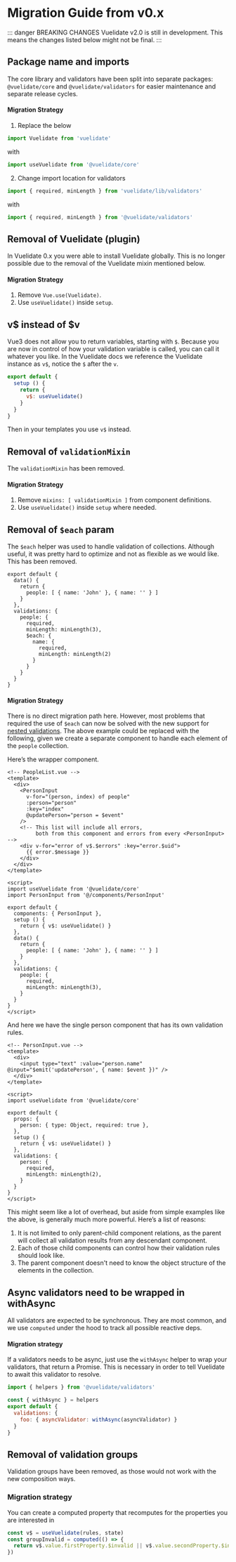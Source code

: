 # Migration Guide from v0.x

::: danger BREAKING CHANGES
Vuelidate v2.0 is still in development. This means the changes listed below might not be final.
:::

## Package name and imports

The core library and validators have been split into separate packages: `@vuelidate/core` and `@vuelidate/validators` for easier maintenance and separate release cycles.

#### Migration Strategy

1. Replace the below
```js
import Vuelidate from 'vuelidate'
```
with
```js
import useVuelidate from '@vuelidate/core'
```

2. Change import location for validators
```js
import { required, minLength } from 'vuelidate/lib/validators'
```
with
```js
import { required, minLength } from '@vuelidate/validators'
```

## Removal of Vuelidate (plugin)

In Vuelidate 0.x you were able to install Vuelidate globally. This is no longer possible due to the removal of the Vuelidate mixin mentioned below.

#### Migration Strategy

1. Remove `Vue.use(Vuelidate)`.
2. Use `useVuelidate()` inside `setup`.

## v$ instead of $v

Vue3 does not allow you to return variables, starting with `$`. Because you are now in control of how your validation variable is called, you can call
it whatever you like. In the Vuelidate docs we reference the Vuelidate instance as `v$`, notice the `$` after the `v`.

```js
export default {
  setup () {
    return {
      v$: useVuelidate()
    }
  }
}
```

Then in your templates you use `v$` instead.

## Removal of `validationMixin`

The `validationMixin` has been removed.

#### Migration Strategy

1. Remove `mixins: [ validationMixin ]` from component definitions.
2. Use `useVuelidate()` inside `setup` where needed.

## Removal of `$each` param

The `$each` helper was used to handle validation of collections. Although useful, it was pretty hard to optimize and not as flexible as we would like.
This has been removed.

```js{11-16}
export default {
  data() {
    return {
      people: [ { name: 'John' }, { name: '' } ]
    }
  },
  validations: {
    people: {
      required,
      minLength: minLength(3),
      $each: {
        name: {
          required,
          minLength: minLength(2)
        }
      }
    }
  }
}
```

#### Migration Strategy

There is no direct migration path here. However, most problems that required the use of `$each` can now be solved with the new support for [nested validations](advanced_usage.md#nested-validations).
The above example could be replaced with the following, given we create a separate component to handle each element of the `people` collection.

Here’s the wrapper component.

```vue
<!-- PeopleList.vue -->
<template>
  <div>
    <PersonInput
      v-for="(person, index) of people"
      :person="person"
      :key="index"
      @updatePerson="person = $event"
    />
    <!-- This list will include all errors,
         both from this component and errors from every <PersonInput> -->
    <div v-for="error of v$.$errors" :key="error.$uid">
      {{ error.$message }}
    </div>
  </div>
</template>

<script>
import useVuelidate from '@vuelidate/core'
import PersonInput from '@/components/PersonInput'

export default {
  components: { PersonInput },
  setup () {
    return { v$: useVuelidate() }
  },
  data() {
    return {
      people: [ { name: 'John' }, { name: '' } ]
    }
  },
  validations: {
    people: {
      required,
      minLength: minLength(3),
    }
  }
}
</script>
```

And here we have the single person component that has its own validation rules.

```vue
<!-- PersonInput.vue -->
<template>
  <div>
    <input type="text" :value="person.name" @input="$emit('updatePerson', { name: $event })" />
  </div>
</template>

<script>
import useVuelidate from '@vuelidate/core'

export default {
  props: {
    person: { type: Object, required: true },
  },
  setup () {
    return { v$: useVuelidate() }
  },
  validations: {
    person: {
      required,
      minLength: minLength(2),
    }
  }
}
</script>
```

This might seem like a lot of overhead, but aside from simple examples like the above, is generally much more powerful. Here’s a list of reasons:
1. It is not limited to only parent-child component relations, as the parent will collect all validation results from any descendant component.
2. Each of those child components can control how their validation rules should look like.
3. The parent component doesn't need to know the object structure of the elements in the collection.

## Async validators need to be wrapped in withAsync

All validators are expected to be synchronous. They are most common, and we use `computed` under the hood to track all possible reactive deps.

#### Migration strategy

If a validators needs to be async, just use the `withAsync` helper to wrap your validators, that return a Promise. This is necessary in order to tell
Vuelidate to await this validator to resolve.

```js
import { helpers } from '@vuelidate/validators'

const { withAsync } = helpers
export default {
  validations: {
    foo: { asyncValidator: withAsync(asyncValidator) }
  }
}
```

## Removal of validation groups

Validation groups have been removed, as those would not work with the new composition ways.

### Migration strategy

You can create a computed property that recomputes for the properties you are interested in

```js
const v$ = useVuelidate(rules, state)
const groupInvalid = computed(() => {
  return v$.value.firstProperty.$invalid || v$.value.secondProperty.$invalid
})
```
